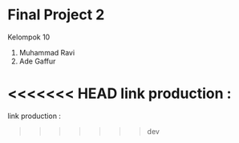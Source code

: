 # Final Project 2
Kelompok 10
1. Muhammad Ravi
2. Ade Gaffur

<<<<<<< HEAD
link production : 
=======
link production : 
>>>>>>> dev
